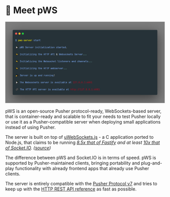 # 📡 Meet pWS

![](.gitbook/assets/carbon-20-.png)

pWS is an open-source Pusher protocol-ready, WebSockets-based server, that is container-ready and scalable to fit your needs to test Pusher locally or use it as a Pusher-compatible server when deploying small applications instead of using Pusher.

The server is built on top of [uWebSockets.js](https://github.com/uNetworking/uWebSockets.js) - a C application ported to Node.js, that claims to be running [_8.5x that of Fastify_](https://alexhultman.medium.com/serving-100k-requests-second-from-a-fanless-raspberry-pi-4-over-ethernet-fdd2c2e05a1e) _and at least_ [_10x that of Socket.IO_](https://medium.com/swlh/100k-secure-websockets-with-raspberry-pi-4-1ba5d2127a23)_. \(_[_source_](https://github.com/uNetworking/uWebSockets.js)_\)_

The difference between pWS and Socket.IO is in terms of speed. pWS is supported by Pusher-maintained clients, bringing portability and plug-and-play functionality with already frontend apps that already use Pusher clients.

The server is entirely compatible with the [Pusher Protocol v7](https://pusher.com/docs/channels/library_auth_reference/pusher-websockets-protocol#version-7-2017-11) and tries to keep up with the [HTTP REST API reference](https://pusher.com/docs/channels/library_auth_reference/rest-api/) as fast as possible.

